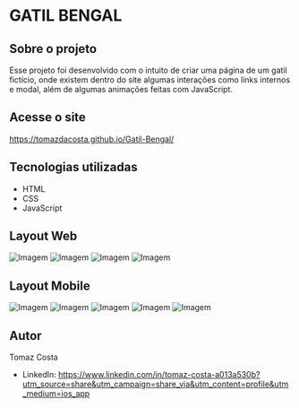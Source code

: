 # GATIL BENGAL

## Sobre o projeto

Esse projeto foi desenvolvido com o intuito de criar uma página de um gatil fictício, onde existem dentro do site algumas interações como links internos e modal, além de algumas animações feitas com JavaScript.

## Acesse o site

https://tomazdacosta.github.io/Gatil-Bengal/

## Tecnologias utilizadas

- HTML
- CSS
- JavaScript

## Layout Web

![Imagem](https://github.com/TomazdaCosta/Gatil-Bengal/assets/131727236/9a4b5347-ecda-4440-b834-d285ac843bce)
![Imagem](https://github.com/TomazdaCosta/Gatil-Bengal/assets/131727236/0fbe2996-a9b8-4c55-b166-6701bee1da75)
![Imagem](https://github.com/TomazdaCosta/Gatil-Bengal/assets/131727236/5e1bcaca-7674-4d66-a708-d13d093e8be3)
![Imagem](https://github.com/TomazdaCosta/Gatil-Bengal/assets/131727236/9b1bfeec-b79c-4426-b9f2-eed479fbb8d9)

## Layout Mobile

![Imagem](https://github.com/TomazdaCosta/Gatil-Bengal/assets/131727236/730e12b5-6f79-4138-ba0d-7b48666b3775)
![Imagem](https://github.com/TomazdaCosta/Gatil-Bengal/assets/131727236/548e6e72-98ac-455f-94b5-900975daf377)
![Imagem](https://github.com/TomazdaCosta/Gatil-Bengal/assets/131727236/b17ce54a-2c61-4c46-8b34-b6310a0ad171)
![Imagem](https://github.com/TomazdaCosta/Gatil-Bengal/assets/131727236/de4cb1e6-c6cb-4203-b19c-c8e2b256fa29)
![Imagem](https://github.com/TomazdaCosta/Gatil-Bengal/assets/131727236/0160e60c-69b5-47db-9cef-fa46bbfc87b8)

## Autor

Tomaz Costa

- LinkedIn: https://www.linkedin.com/in/tomaz-costa-a013a530b?utm_source=share&utm_campaign=share_via&utm_content=profile&utm_medium=ios_app
